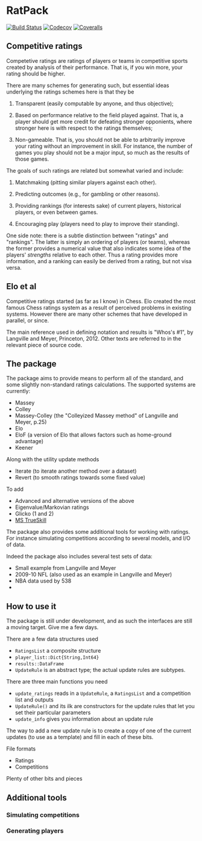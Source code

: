 # RatPack

[![Build Status](https://travis-ci.com/mroughan/RatPack.jl.svg?branch=master)](https://travis-ci.com/mroughan/RatPack.jl)
[![Codecov](https://codecov.io/gh/mroughan/RatPack.jl/branch/master/graph/badge.svg)](https://codecov.io/gh/mroughan/RatPack.jl)
[![Coveralls](https://coveralls.io/repos/github/mroughan/RatPack.jl/badge.svg?branch=master)](https://coveralls.io/github/mroughan/RatPack.jl?branch=master)


## Competitive ratings

Competetive ratings are ratings of players or teams in competitive
sports created by analysis of their performance. That is, if you win
more, your rating should be higher.

There are many schemes for generating such, but essential ideas
underlying the ratings schemes here is that they be

1. Transparent (easily computable by anyone, and thus objective);

2. Based on performance relative to the field played against. That is,
   a player should get more credit for defeating stronger opponients,
   where stronger here is with respect to the ratings themselves; 

3. Non-gameable. That is, you should not be able to arbitrarily
   improve your rating without an improvement in skill. For instance,
   the number of games you play should not be a major input, so much
   as the results of those games. 

The goals of such ratings are related but somewhat varied and include:

1. Matchmaking (pitting similar players against each other).

2. Predicting outcomes (e.g., for gambling or other reasons).

3. Providing rankings (for interests sake) of current players, historical players, or even between games.

4. Encouraging play (players need to play to improve their standing).

One side note: there is a subtle distinction between "ratings" and
"rankings". The latter is simply an ordering of players (or teams),
whereas the former provides a numerical value that also indicates some
idea of the players' *strengths* relative to each other. Thus a rating
provides more information, and a ranking can easily be derived from a
rating, but not visa versa. 

## Elo et al

Competitive ratings started (as far as I know) in Chess. Elo created
the most famous Chess ratings system as a result of perceived problems
in existing systems. However there are many other schemes that have
developed in parallel, or since. 

The main reference used in defining notation and results is "Whos's
\#1", by Langville and Meyer, Princeton, 2012. Other texts are referred
to in the relevant piece of source code. 

## The package

The package aims to provide means to perform all of the standard, and
some slightly non-standard ratings calculations. The supported systems
are currently:

+ Massey
+ Colley
+ Massey-Colley (the "Colleyized Massey method" of Langville and Meyer, p.25)
+ Elo
+ EloF (a version of Elo that allows factors such as home-ground advantage)
+ Keener

Along with the utility update methods

+ Iterate (to iterate another method over a dataset)
+ Revert (to smooth ratings towards some fixed value)

To add

+ Advanced and alternative versions of the above
+ Eigenvalue/Markovian ratings
+ Glicko (1 and 2)
+ [MS TrueSkill](https://www.microsoft.com/en-us/research/project/trueskill-ranking-system/)

The package also provides some additional tools for working with
ratings. For instance simulating competitions according to several
models, and I/O of data.

Indeed the package also includes several test sets of data:

+ Small example from Langville and Meyer
+ 2009-10 NFL (also used as an example in Langville and Meyer)
+ NBA data used by 538
+ 

## How to use it 

The package is still under development, and as such the interfaces are
still a moving target. Give me a few days. 

There are a few data structures used

+ `RatingsList` a composite structure
+ `player_list::Dict{String,Int64}`
+  `results::DataFrame`
+ `UpdateRule` is an abstract type; the actual update rules are subtypes.

There are three main functions you need

+ `update_ratings` reads in a `UpdateRule`, a `RatingsList` and a competition list and outputs 
+ `UpdateRule()` and its ilk are constructors for the update rules that let you set their particular parameters
+  `update_info` gives you information about an update rule

The way to add a new update rule is to create a copy of one of the
current updates (to use as a template) and fill in each of these bits.

File formats

+ Ratings
+ Competitions

Plenty of other bits and pieces


## Additional tools

### Simulating competitions


### Generating players


